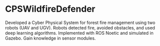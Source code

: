 # CPSWildfireDefender
Developed a Cyber Physical System for forest fire management using two robots (UAV and UGV). Robots detected fire, avoided obstacles, and used deep learning algorithms. Implemented with ROS Noetic and simulated in Gazebo. Gain knowledge in sensor modules.
